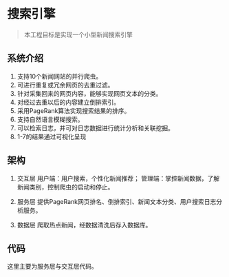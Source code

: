 # 搜索引擎

>  
> 本工程目标是实现一个小型新闻搜索引擎
> 

## 系统介绍

1. 支持10个新闻网站的并行爬虫。
2. 可进行重复或冗余网页的去重过滤。
3. 针对采集回来的网页内容，能够实现网页文本的分类。
4. 对经过去重以后的内容建立倒排索引。
5. 采用PageRank算法实现搜索结果的排序。
6. 支持自然语言模糊搜索。
7. 可以检索日志，并可对日志数据进行统计分析和关联挖掘。
8. 1-7的结果通过可视化呈现


## 架构

1. 交互层
用户端：用户搜索，个性化新闻推荐；
管理端：掌控新闻数据，了解新闻类别，控制爬虫的启动和停止。

2. 服务层
提供PageRank网页排名、倒排索引、新闻文本分类、用户搜索日志分析服务。

3. 数据层
爬取热点新闻，经数据清洗后存入数据库。

## 代码

这里主要为服务层与交互层代码。

